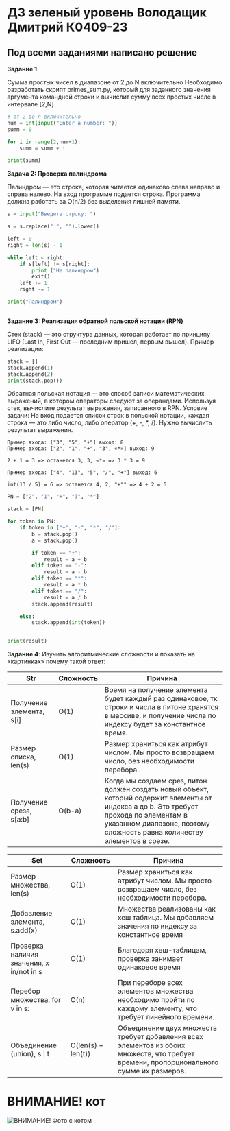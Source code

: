 # ДЗ зеленый уровень Володащик Дмитрий К0409-23
## Под всеми заданиями написано решение
**Задание 1**:

Сумма простых чисел в диапазоне от 2 до N включительно
Необходимо разработать скрипт primes_sum.py, который для заданного значения аргумента командной строки и вычислит сумму всех простых числе в интервале [2,N].

```python
# от 2 до n включительно
num = int(input("Enter a number: "))
summ = 0

for i in range(2,num+1):
    summ = summ + i

print(summ)
```

**Задача 2: Проверка палиндрома**

Палиндром — это строка, которая читается одинаково слева направо и справа налево. 
На вход программе подается строка. 
Программа должна работать за O(n/2) без выделения лишней памяти. 
```python
s = input("Введите строку: ")

s = s.replace(" ", "").lower()

left = 0
right = len(s) - 1

while left < right:
    if s[left] != s[right]:
        print ("Не палиндром")
        exit()
    left += 1
    right -= 1

print("Палиндром")



```

**Задание 3: Реализация обратной польской нотации (RPN)**

Стек (stack) — это структура данных, которая работает по принципу LIFO (Last In, First Out — последним пришел, первым вышел).
Пример реализации: 

```python test.py
stack = []
stack.append(1)
stack.append(2)
print(stack.pop())
```

Обратная польская нотация — это способ записи математических выражений, в котором операторы следуют за операндами. Используя стек, вычислите результат выражения, записанного в RPN.
Условие задачи: На вход подается список строк в польской нотации, каждая строка — это либо число, либо оператор (+, -, *, /). Нужно вычислить результат выражения.
```text
Пример входа: ["3", "5", "+"] выход: 8
Пример входа: ["2", "1", "+", "3", «*»] выход: 9

2 + 1 = 3 => останется 3, 3, «*» => 3 * 3 = 9

Пример входа: ["4", "13", "5", "/", "+"] выход: 6

int(13 / 5) = 6 => останется 4, 2, "+"" => 4 + 2 = 6
```
```python
PN = ["2", "1", "+", "3", "*"]

stack = [PN]

for token in PN:
    if token in ["+", "-", "*", "/"]:
        b = stack.pop()
        a = stack.pop()

        if token == "+":
            result = a + b
        elif token == "-":
            result = a - b
        elif token == "*":
            result = a * b
        elif token == "/":
            result = a / b
        stack.append(result)

    else:
        stack.append(int(token))


print(result)
```


**Задание 4**: Изучить алгоритмические сложности и показать на «картинках» почему такой ответ:

|Str      | Сложность| Причина            |
|------------- | -------------| -----------------|
|Получение элемента, s[i]  | O(1)| Время на получение элемента будет каждый раз одинаковое, тк строки и числа в питоне хранятся в массиве, и получение числа по индексу будет за константное время.|
|Размер списка, len(s)  | O(1)| Размер храниться как атрибут числом. Мы просто возвращаем число, без необходимости перебора.|
|Получение среза, s[a:b] | O(b-a)| Когда мы создаем срез, питон должен создать новый объект, который содержит элементы от индекса a до b. Это требует прохода по элементам в указанном диапазоне, поэтому сложность равна количеству элементов в срезе.|


| Set                                      | Сложность| Причина                                    |
|------------------------------------------|-------------|---------------------------------|
| Размер множества, len(s)                 | O(1)| Размер храниться как атрибут числом. Мы просто возвращаем число, без необходимости перебора.|
| Добавление элемента, s.add(x)            | O(1)| Множества реализованы как хеш таблица. Мы добавляем значения по индексу за константное время|
| Проверка наличия значения, x in/not in s | O(1)| Благодоря хеш-таблицам, проверка занимает одинаковое время|
| Перебор множества, for v in s:           | O(n)| При переборе всех элементов множества необходимо пройти по каждому элементу, что требует линейного времени.|
| Объединение (union), s \| t              | O(len(s) + len(t))| Объединение двух множеств требует добавления всех элементов из обоих множеств, что требует времени, пропорционального сумме их размеров.|

# ВНИМАНИЕ! кот
![ВНИМАНИЕ! Фото с котом](https://encrypted-tbn0.gstatic.com/images?q=tbn:ANd9GcRH0iPqW-o0gJZoDRHR2foC9NF6igJdfPQQx27i8v6wdW1Vy6hahBFOe3lXoK8mWYInjcA&usqp=CAU)

